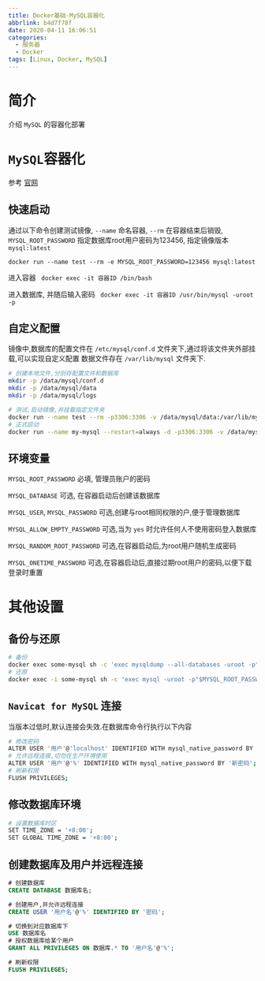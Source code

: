 ```yaml
---
title: Docker基础-MySQL容器化
abbrlink: b4d7f78f
date: 2020-04-11 16:06:51
categories:
  - 服务器
  - Docker
tags: [Linux, Docker, MySQL]
---
```


# 简介

介绍 `MySQL` 的容器化部署

<!--more-->

# `MySQL`容器化

参考 [官网](https://hub.docker.com/_/mysql)

## 快速启动

通过以下命令创建测试镜像,  `--name` 命名容器, `--rm` 在容器结束后销毁, `MYSQL_ROOT_PASSWORD` 指定数据库root用户密码为123456,  指定镜像版本 `mysql:latest`

`docker run --name test --rm -e MYSQL_ROOT_PASSWORD=123456 mysql:latest`

进入容器
` docker exec -it 容器ID /bin/bash`

进入数据库, 并随后输入密码
` docker exec -it 容器ID /usr/bin/mysql -uroot -p`

## 自定义配置

镜像中,数据库的配置文件在 `/etc/mysql/conf.d` 文件夹下,通过将该文件夹外部挂载,可以实现自定义配置
数据文件存在 `/var/lib/mysql` 文件夹下.

```bash
# 创建本地文件,分别存配置文件和数据库
mkdir -p /data/mysql/conf.d  
mkdir -p /data/mysql/data
mkdir -p /data/mysql/logs

# 测试,启动镜像,并挂载指定文件夹
docker run --name test --rm -p3306:3306 -v /data/mysql/data:/var/lib/mysql -v /data/mysql/conf.d:/etc/mysql/conf.d -v /data/mysql/logs:/logs -e MYSQL_ROOT_PASSWORD=123456 mysql:latest
# 正式启动
docker run --name my-mysql --restart=always -d -p3306:3306 -v /data/mysql/data:/var/lib/mysql -v /data/mysql/conf.d:/etc/mysql/conf.d -v /data/mysql/logs:/logs -e MYSQL_ROOT_PASSWORD=123456 mysql:latest

```



## 环境变量

`MYSQL_ROOT_PASSWORD`
必填, 管理员账户的密码

`MYSQL_DATABASE`
可选, 在容器启动后创建该数据库

`MYSQL_USER`, `MYSQL_PASSWORD`
可选,创建与root相同权限的户,便于管理数据库

`MYSQL_ALLOW_EMPTY_PASSWORD`
可选,当为 `yes` 时允许任何人不使用密码登入数据库

`MYSQL_RANDOM_ROOT_PASSWORD`
可选,在容器启动后,为root用户随机生成密码

`MYSQL_ONETIME_PASSWORD`
可选,在容器启动后,直接过期root用户的密码,以便下载登录时重置



# 其他设置

## 备份与还原

```bash
# 备份
docker exec some-mysql sh -c 'exec mysqldump --all-databases -uroot -p"$MYSQL_ROOT_PASSWORD"' > /some/path/on/your/host/all-databases.sql
# 还原
docker exec -i some-mysql sh -c 'exec mysql -uroot -p"$MYSQL_ROOT_PASSWORD"' < /some/path/on/your/host/all-databases.sql
```



## `Navicat for MySQL` 连接

当版本过低时,默认连接会失效.在数据库命令行执行以下内容

```bash
# 修改密码
ALTER USER '用户'@'localhost' IDENTIFIED WITH mysql_native_password BY '新密码';
# 允许远程连接,切勿在生产环境使用
ALTER USER '用户'@'%' IDENTIFIED WITH mysql_native_password BY '新密码';
# 刷新权限
FLUSH PRIVILEGES;
```



## 修改数据库环境

```bash
# 设置数据库时区
SET TIME_ZONE = '+8:00';
SET GLOBAL TIME_ZONE = '+8:00';
```





## 创建数据库及用户并远程连接

```sql
# 创建数据库
CREATE DATABASE 数据库名;

# 创建用户,并允许远程连接
CREATE USER '用户名'@'%' IDENTIFIED BY '密码';

# 切换到对应数据库下
USE 数据库名
# 授权数据库给某个用户
GRANT ALL PRIVILEGES ON 数据库.* TO '用户名'@'%';

# 刷新权限
FLUSH PRIVILEGES;
```


